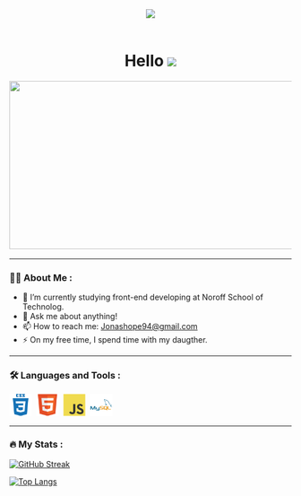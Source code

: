 <div id="header" align="center">
  <img width="200px" src="https://media.giphy.com/media/du3J3cXyzhj75IOgvA/giphy.gif"></img>
   <div id="badges">
     <img src="https://komarev.com/ghpvc/?username=JonasHope&style=flat-square&color=blue" alt=""/>
   </div>
   <h1>
      Hello
      <img src="https://media.giphy.com/media/hvRJCLFzcasrR4ia7z/giphy.gif" width="30px"/>
   </h1>
 </div>
 
 <div id="banner" align="center">
   <img src="https://media.giphy.com/media/qgQUggAC3Pfv687qPC/giphy.gif" width="600" height="300"></img>
 </div>
 
 ---
 
 ### 👨‍⚖️ About Me :
 
 
- 🌱 I’m currently studying front-end developing at Noroff School of Technolog.
- 💬 Ask me about anything!
- 📫 How to reach me: Jonashope94@gmail.com
- ⚡ On my free time, I spend time with my daugther.
 
---

### :hammer_and_wrench: Languages and Tools :
<div>
  <img src="https://github.com/devicons/devicon/blob/master/icons/css3/css3-plain-wordmark.svg"  title="CSS3" alt="CSS" width="40" height="40"/>&nbsp;
  <img src="https://github.com/devicons/devicon/blob/master/icons/html5/html5-original.svg" title="HTML5" alt="HTML" width="40" height="40"/>&nbsp;
  <img src="https://github.com/devicons/devicon/blob/master/icons/javascript/javascript-original.svg" title="JavaScript" alt="JavaScript" width="40" height="40"/>&nbsp;
  <img src="https://github.com/devicons/devicon/blob/master/icons/mysql/mysql-original-wordmark.svg" title="MySQL"  alt="MySQL" width="40" height="40"/>&nbsp;
</div>

---

### :fire: My Stats :
 [![GitHub Streak](http://github-readme-streak-stats.herokuapp.com?user=JonasHope&theme=dark&background=000000)](https://git.io/streak-stats)
 
[![Top Langs](https://github-readme-stats.vercel.app/api/top-langs/?username=JonasHope&layout=compact&theme=vision-friendly-dark)](https://github.com/anuraghazra/github-readme-stats)
